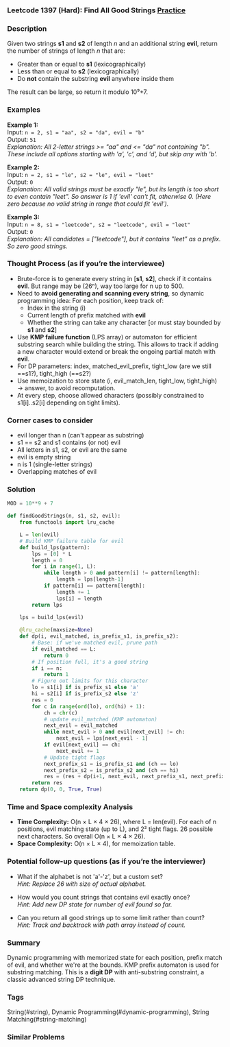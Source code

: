 ### Leetcode 1397 (Hard): Find All Good Strings [Practice](https://leetcode.com/problems/find-all-good-strings)

### Description  
Given two strings **s1** and **s2** of length *n* and an additional string **evil**, return the number of strings of length *n* that are:
- Greater than or equal to **s1** (lexicographically)
- Less than or equal to **s2** (lexicographically)
- Do **not** contain the substring **evil** anywhere inside them

The result can be large, so return it modulo 10⁹+7.

### Examples  
**Example 1:**  
Input: `n = 2, s1 = "aa", s2 = "da", evil = "b"`  
Output: `51`  
*Explanation: All 2-letter strings >= "aa" and <= "da" not containing "b". These include all options starting with 'a', 'c', and 'd', but skip any with 'b'.*

**Example 2:**  
Input: `n = 2, s1 = "le", s2 = "le", evil = "leet"`  
Output: `0`  
*Explanation: All valid strings must be exactly "le", but its length is too short to even contain "leet". So answer is 1 if 'evil' can't fit, otherwise 0. (Here zero because no valid string in range that could fit 'evil').*

**Example 3:**  
Input: `n = 8, s1 = "leetcode", s2 = "leetcode", evil = "leet"`  
Output: `0`  
*Explanation: All candidates = ["leetcode"], but it contains "leet" as a prefix. So zero good strings.*

### Thought Process (as if you’re the interviewee)  
- Brute-force is to generate every string in [**s1**, **s2**], check if it contains **evil**. But range may be (26ⁿ), way too large for n up to 500.
- Need to **avoid generating and scanning every string**, so dynamic programming idea: For each position, keep track of: 
    - Index in the string (i)
    - Current length of prefix matched with **evil**
    - Whether the string can take any character [or must stay bounded by **s1** and **s2**]
- Use **KMP failure function** (LPS array) or automaton for efficient substring search while building the string. This allows to track if adding a new character would extend or break the ongoing partial match with **evil**.
- For DP parameters: index, matched_evil_prefix, tight_low (are we still ==s1?), tight_high (==s2?)
- Use memoization to store state (i, evil_match_len, tight_low, tight_high) → answer, to avoid recomputation.
- At every step, choose allowed characters (possibly constrained to s1[i]..s2[i] depending on tight limits).

### Corner cases to consider  
- evil longer than n (can't appear as substring)
- s1 == s2 and s1 contains (or not) evil
- All letters in s1, s2, or evil are the same
- evil is empty string
- n is 1 (single-letter strings)
- Overlapping matches of evil

### Solution

```python
MOD = 10**9 + 7

def findGoodStrings(n, s1, s2, evil):
    from functools import lru_cache

    L = len(evil)
    # Build KMP failure table for evil
    def build_lps(pattern):
        lps = [0] * L
        length = 0
        for i in range(1, L):
            while length > 0 and pattern[i] != pattern[length]:
                length = lps[length-1]
            if pattern[i] == pattern[length]:
                length += 1
                lps[i] = length
        return lps

    lps = build_lps(evil)
    
    @lru_cache(maxsize=None)
    def dp(i, evil_matched, is_prefix_s1, is_prefix_s2):
        # Base: if we've matched evil, prune path
        if evil_matched == L:
            return 0
        # If position full, it's a good string
        if i == n:
            return 1
        # Figure out limits for this character
        lo = s1[i] if is_prefix_s1 else 'a'
        hi = s2[i] if is_prefix_s2 else 'z'
        res = 0
        for c in range(ord(lo), ord(hi) + 1):
            ch = chr(c)
            # update evil_matched (KMP automaton)
            next_evil = evil_matched
            while next_evil > 0 and evil[next_evil] != ch:
                next_evil = lps[next_evil - 1]
            if evil[next_evil] == ch:
                next_evil += 1
            # Update tight flags
            next_prefix_s1 = is_prefix_s1 and (ch == lo)
            next_prefix_s2 = is_prefix_s2 and (ch == hi)
            res = (res + dp(i+1, next_evil, next_prefix_s1, next_prefix_s2)) % MOD
        return res
    return dp(0, 0, True, True)
```

### Time and Space complexity Analysis  

- **Time Complexity:** O(n × L × 4 × 26), where L = len(evil). For each of n positions, evil matching state (up to L), and 2² tight flags. 26 possible next characters. So overall O(n × L × 4 × 26).
- **Space Complexity:** O(n × L × 4), for memoization table.


### Potential follow-up questions (as if you’re the interviewer)  

- What if the alphabet is not 'a'-'z', but a custom set?  
  *Hint: Replace 26 with size of actual alphabet.*

- How would you count strings that contains evil exactly once?  
  *Hint: Add new DP state for number of evil found so far.*

- Can you return all good strings up to some limit rather than count?  
  *Hint: Track and backtrack with path array instead of count.*

### Summary
Dynamic programming with memorized state for each position, prefix match of evil, and whether we're at the bounds. KMP prefix automaton is used for substring matching. This is a **digit DP** with anti-substring constraint, a classic advanced string DP technique.

### Tags
String(#string), Dynamic Programming(#dynamic-programming), String Matching(#string-matching)

### Similar Problems
